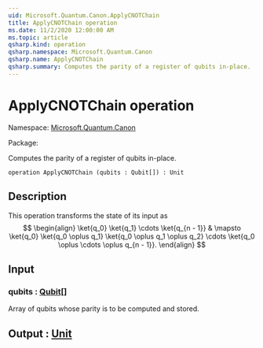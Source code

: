 ```yaml
---
uid: Microsoft.Quantum.Canon.ApplyCNOTChain
title: ApplyCNOTChain operation
ms.date: 11/2/2020 12:00:00 AM
ms.topic: article
qsharp.kind: operation
qsharp.namespace: Microsoft.Quantum.Canon
qsharp.name: ApplyCNOTChain
qsharp.summary: Computes the parity of a register of qubits in-place.
---
```


# ApplyCNOTChain operation

Namespace: [Microsoft.Quantum.Canon](xref:Microsoft.Quantum.Canon)

Package: [](https://nuget.org/packages/)


Computes the parity of a register of qubits in-place.

```qsharp
operation ApplyCNOTChain (qubits : Qubit[]) : Unit
```


## Description

This operation transforms the state of its input as$$\begin{align}\ket{q_0} \ket{q_1} \cdots \ket{q_{n - 1}} & \mapsto\ket{q_0} \ket{q_0 \oplus q_1} \ket{q_0 \oplus q_1 \oplus q_2} \cdots\ket{q_0 \oplus \cdots \oplus q_{n - 1}}.\end{align}$$

## Input

### qubits : [Qubit](xref:microsoft.quantum.lang-ref.qubit)[]

Array of qubits whose parity is to be computed and stored.



## Output : [Unit](xref:microsoft.quantum.lang-ref.unit)

